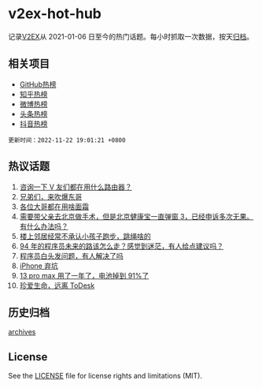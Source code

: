 # v2ex-hot-hub

 记录[V2EX](https://www.v2ex.com/)从 2021-01-06 日至今的热门话题。每小时抓取一次数据，按天[归档](archives)。
 
 ## 相关项目

- [GitHub热榜](https://github.com/lonnyzhang423/github-hot-hub)
- [知乎热榜](https://github.com/lonnyzhang423/zhihu-hot-hub)
- [微博热榜](https://github.com/lonnyzhang423/weibo-hot-hub)
- [头条热榜](https://github.com/lonnyzhang423/toutiao-hot-hub)
- [抖音热榜](https://github.com/lonnyzhang423/douyin-hot-hub)


 `更新时间：2022-11-22 19:01:21 +0800`

## 热议话题

1. [咨询一下 V 友们都在用什么路由器？](https://www.v2ex.com/t/896942)
1. [兄弟们，来吹爆东哥](https://www.v2ex.com/t/897106)
1. [各位大哥都在用啥面霜](https://www.v2ex.com/t/897009)
1. [需要带父亲去北京做手术，但是北京健康宝一直弹窗 3，已经申诉多次无果。有什么办法吗？](https://www.v2ex.com/t/896998)
1. [楼上邻居经常不承认小孩子跑步，跳绳啥的](https://www.v2ex.com/t/896926)
1. [94 年的程序员未来的路该怎么走？感觉到迷茫，有人给点建议吗？](https://www.v2ex.com/t/897015)
1. [程序员白头发问题，有人解决了吗](https://www.v2ex.com/t/897005)
1. [iPhone 弃坑](https://www.v2ex.com/t/897024)
1. [13 pro max 用了一年了，电池掉到 91%了](https://www.v2ex.com/t/896984)
1. [珍爱生命，远离 ToDesk](https://www.v2ex.com/t/897040)

## 历史归档

[archives](archives)

## License

See the [LICENSE](LICENSE) file for license rights and limitations (MIT).
